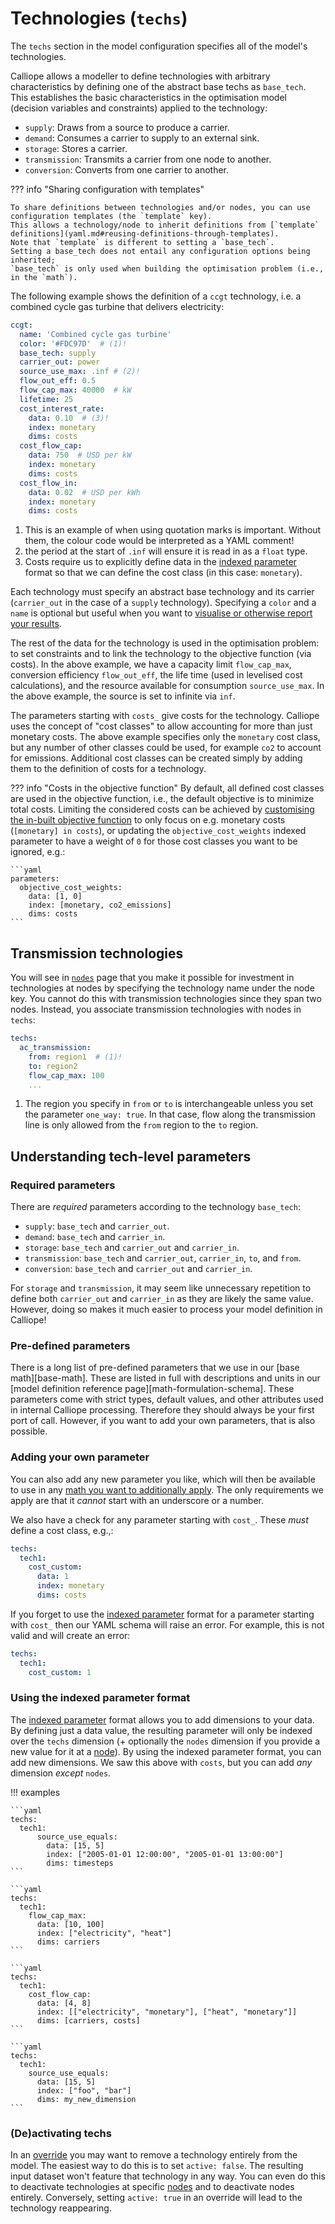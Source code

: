 
# Technologies (`techs`)

The `techs` section in the model configuration specifies all of the model's technologies.

Calliope allows a modeller to define technologies with arbitrary characteristics by defining one of the abstract base techs as `base_tech`.
This establishes the basic characteristics in the optimisation model (decision variables and constraints) applied to the technology:

* `supply`: Draws from a source to produce a carrier.
* `demand`: Consumes a carrier to supply to an external sink.
* `storage`: Stores a carrier.
* `transmission`: Transmits a carrier from one node to another.
* `conversion`: Converts from one carrier to another.

??? info "Sharing configuration with templates"

    To share definitions between technologies and/or nodes, you can use configuration templates (the `template` key).
    This allows a technology/node to inherit definitions from [`template` definitions](yaml.md#reusing-definitions-through-templates).
    Note that `template` is different to setting a `base_tech`.
    Setting a base_tech does not entail any configuration options being inherited;
    `base_tech` is only used when building the optimisation problem (i.e., in the `math`).

The following example shows the definition of a `ccgt` technology, i.e. a combined cycle gas turbine that delivers electricity:

```yaml
ccgt:
  name: 'Combined cycle gas turbine'
  color: '#FDC97D'  # (1)!
  base_tech: supply
  carrier_out: power
  source_use_max: .inf # (2)!
  flow_out_eff: 0.5
  flow_cap_max: 40000  # kW
  lifetime: 25
  cost_interest_rate:
    data: 0.10  # (3)!
    index: monetary
    dims: costs
  cost_flow_cap:
    data: 750  # USD per kW
    index: monetary
    dims: costs
  cost_flow_in:
    data: 0.02  # USD per kWh
    index: monetary
    dims: costs
```

1. This is an example of when using quotation marks is important.
Without them, the colour code would be interpreted as a YAML comment!
2. the period at the start of `.inf` will ensure it is read in as a `float` type.
3. Costs require us to explicitly define data in the [indexed parameter](parameters.md) format so that we can define the cost class (in this case: `monetary`).

Each technology must specify an abstract base technology and its carrier (`carrier_out` in the case of a `supply` technology).
Specifying a `color` and a `name` is optional but useful when you want to [visualise or otherwise report your results](../analysing.md).

The rest of the data for the technology is used in the optimisation problem: to set constraints and to link the technology to the objective function (via costs).
In the above example, we have a capacity limit `flow_cap_max`, conversion efficiency `flow_out_eff`, the life time (used in levelised cost calculations), and the resource available for consumption `source_use_max`.
In the above example, the source is set to infinite via `inf`.

The parameters starting with `costs_` give costs for the technology.
Calliope uses the concept of "cost classes" to allow accounting for more than just monetary costs.
The above example specifies only the `monetary` cost class, but any number of other classes could be used, for example `co2` to account for emissions.
Additional cost classes can be created simply by adding them to the definition of costs for a technology.

??? info "Costs in the objective function"
    By default, all defined cost classes are used in the objective function, i.e., the default objective is to minimize total costs.
    Limiting the considered costs can be achieved by [customising the in-built objective function](../user_defined_math/customise.md) to only focus on e.g. monetary costs (`[monetary] in costs`),
    or updating the `objective_cost_weights` indexed parameter to have a weight of `0` for those cost classes you want to be ignored, e.g.:

    ```yaml
    parameters:
      objective_cost_weights:
        data: [1, 0]
        index: [monetary, co2_emissions]
        dims: costs
    ```

## Transmission technologies

You will see in [`nodes`](nodes.md) page that you make it possible for investment in technologies at nodes by specifying the technology name under the node key.
You cannot do this with transmission technologies since they span two nodes.
Instead, you associate transmission technologies with nodes in `techs`:

```yaml
techs:
  ac_transmission:
    from: region1  # (1)!
    to: region2
    flow_cap_max: 100
    ...
```

1. The region you specify in `from` or `to` is interchangeable unless you set the parameter `one_way: true`.
In that case, flow along the transmission line is only allowed from the `from` region to the `to` region.

## Understanding tech-level parameters

### Required parameters

There are _required_ parameters according to the technology `base_tech`:

* `supply`: `base_tech` and `carrier_out`.
* `demand`: `base_tech` and `carrier_in`.
* `storage`: `base_tech` and `carrier_out` and `carrier_in`.
* `transmission`: `base_tech` and `carrier_out`, `carrier_in`, `to`, and `from`.
* `conversion`: `base_tech` and `carrier_out` and `carrier_in`.

For `storage` and `transmission`, it may seem like unnecessary repetition to define both `carrier_out` and `carrier_in` as they are likely the same value.
However, doing so makes it much easier to process your model definition in Calliope!

### Pre-defined parameters

There is a long list of pre-defined parameters that we use in our [base math][base-math].
These are listed in full with descriptions and units in our [model definition reference page][math-formulation-schema].
These parameters come with strict types, default values, and other attributes used in internal Calliope processing.
Therefore they should always be your first port of call.
However, if you want to add your own parameters, that is also possible.

### Adding your own parameter

You can also add any new parameter you like, which will then be available to use in any [math you want to additionally apply](../user_defined_math/index.md).
The only requirements we apply are that it _cannot_ start with an underscore or a number.

We also have a check for any parameter starting with `cost_`.
These _must_ define a cost class, e.g.,:

```yaml
techs:
  tech1:
    cost_custom:
      data: 1
      index: monetary
      dims: costs
```

If you forget to use the [indexed parameter](parameters.md) format for a parameter starting with `cost_` then our YAML schema will raise an error.
For example, this is not valid and will create an error:

```yaml
techs:
  tech1:
    cost_custom: 1
```

### Using the indexed parameter format

The [indexed parameter](parameters.md) format allows you to add dimensions to your data.
By defining just a data value, the resulting parameter will only be indexed over the `techs` dimension (+ optionally the `nodes` dimension if you provide a new value for it at a [node](nodes.md)).
By using the indexed parameter format, you can add new dimensions.
We saw this above with `costs`, but you can add _any_ dimension _except_ `nodes`.

!!! examples

    ```yaml
    techs:
      tech1:
          source_use_equals:
            data: [15, 5]
            index: ["2005-01-01 12:00:00", "2005-01-01 13:00:00"]
            dims: timesteps
    ```

    ```yaml
    techs:
      tech1:
        flow_cap_max:
          data: [10, 100]
          index: ["electricity", "heat"]
          dims: carriers
    ```

    ```yaml
    techs:
      tech1:
        cost_flow_cap:
          data: [4, 8]
          index: [["electricity", "monetary"], ["heat", "monetary"]]
          dims: [carriers, costs]
    ```

    ```yaml
    techs:
      tech1:
        source_use_equals:
          data: [15, 5]
          index: ["foo", "bar"]
          dims: my_new_dimension
    ```

### (De)activating techs

In an [override](scenarios.md) you may want to remove a technology entirely from the model.
The easiest way to do this is to set `active: false`.
The resulting input dataset won't feature that technology in any way.
You can even do this to deactivate technologies at specific [nodes](nodes.md) and to deactivate nodes entirely.
Conversely, setting `active: true` in an override will lead to the technology reappearing.
